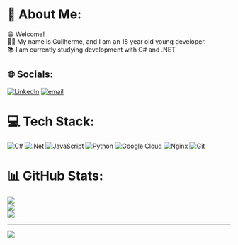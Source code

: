 # 💫 About Me:
😁 Welcome!<br>👦🏻 My name is Guilherme, and I am an 18 year old young developer.<br>📚 I am currently studying development with C# and .NET


## 🌐 Socials:
[![LinkedIn](https://img.shields.io/badge/LinkedIn-%230077B5.svg?logo=linkedin&logoColor=white)](https://linkedin.com/in/www.linkedin.com/in/guilhermecosta-tech) [![email](https://img.shields.io/badge/Email-D14836?logo=gmail&logoColor=white)](mailto:guilhermecosta.tech@gmail.com) 

# 💻 Tech Stack:
![C#](https://img.shields.io/badge/c%23-%23239120.svg?style=flat-square&logo=csharp&logoColor=white) ![.Net](https://img.shields.io/badge/.NET-5C2D91?style=flat-square&logo=.net&logoColor=white) ![JavaScript](https://img.shields.io/badge/javascript-%23323330.svg?style=flat-square&logo=javascript&logoColor=%23F7DF1E) ![Python](https://img.shields.io/badge/python-3670A0?style=flat-square&logo=python&logoColor=ffdd54) ![Google Cloud](https://img.shields.io/badge/GoogleCloud-%234285F4.svg?style=flat-square&logo=google-cloud&logoColor=white) ![Nginx](https://img.shields.io/badge/nginx-%23009639.svg?style=flat-square&logo=nginx&logoColor=white) ![Git](https://img.shields.io/badge/git-%23F05033.svg?style=flat-square&logo=git&logoColor=white)
# 📊 GitHub Stats:
![](https://github-readme-stats.vercel.app/api?username=GuilhermeCosta-Tech&theme=dark&hide_border=true&include_all_commits=false&count_private=false)<br/>
![](https://nirzak-streak-stats.vercel.app/?user=GuilhermeCosta-Tech&theme=dark&hide_border=true)<br/>
![](https://github-readme-stats.vercel.app/api/top-langs/?username=GuilhermeCosta-Tech&theme=dark&hide_border=true&include_all_commits=false&count_private=false&layout=compact)

---
[![](https://visitcount.itsvg.in/api?id=GuilhermeCosta-Tech&icon=0&color=0)](https://visitcount.itsvg.in)


